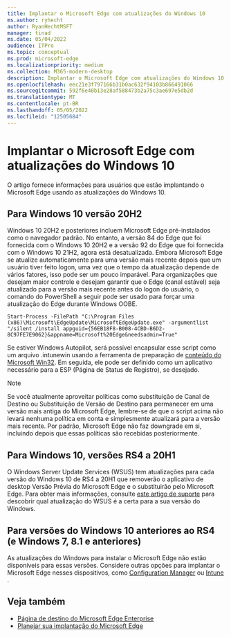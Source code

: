 ```yaml
---
title: Implantar o Microsoft Edge com atualizações do Windows 10
ms.author: ryhecht
author: RyanHechtMSFT
manager: tinad
ms.date: 05/04/2022
audience: ITPro
ms.topic: conceptual
ms.prod: microsoft-edge
ms.localizationpriority: medium
ms.collection: M365-modern-desktop
description: Implantar o Microsoft Edge com atualizações do Windows 10
ms.openlocfilehash: eec21e3f797166b31b0ac632f94103b866491066
ms.sourcegitcommit: 592f6e40b13e28af588473b2a75c3ae697e5db2d
ms.translationtype: MT
ms.contentlocale: pt-BR
ms.lasthandoff: 05/05/2022
ms.locfileid: "12505684"
---
```

# <a name="deploy-microsoft-edge-with-windows-10-updates"></a>Implantar o Microsoft Edge com atualizações do Windows 10

O artigo fornece informações para usuários que estão implantando o Microsoft Edge usando as atualizações do Windows 10.

## <a name="for-windows-10-release-20h2"></a>Para Windows 10 versão 20H2

Windows 10 20H2 e posteriores incluem Microsoft Edge pré-instalados como o navegador padrão. No entanto, a versão 84 do Edge que foi fornecida com o Windows 10 20H2 e a versão 92 do Edge que foi fornecida com o Windows 10 21H2, agora está desatualizada. Embora Microsoft Edge se atualize automaticamente para uma versão mais recente depois que um usuário tiver feito logon, uma vez que o tempo da atualização depende de vários fatores, isso pode ser um pouco imparável. Para organizações que desejam maior controle e desejam garantir que o Edge (canal estável) seja atualizado para a versão mais recente antes do logon do usuário, o comando do PowerShell a seguir pode ser usado para forçar uma atualização do Edge durante Windows OOBE.

`Start-Process -FilePath "C:\Program Files (x86)\Microsoft\EdgeUpdate\MicrosoftEdgeUpdate.exe" -argumentlist "/silent /install appguid={56EB18F8-B008-4CBD-B6D2-8C97FE7E9062}&appname=Microsoft%20Edge&needsadmin=True"`

Se estiver Windows Autopilot, será possível encapsular esse script como um arquivo .intunewin usando a ferramenta de preparação de [conteúdo do Microsoft Win32](/mem/intune/apps/apps-win32-prepare). Em seguida, ele pode ser definido como um aplicativo necessário para a ESP (Página de Status de Registro), se desejado.

> [!NOTE]
> Se você atualmente aproveitar políticas como substituição de [](/deployedge/microsoft-edge-update-policies#target-channel-override) Canal de Destino ou [](/deployedge/microsoft-edge-update-policies#targetversionprefix) Substituição de Versão de Destino para permanecer em uma versão mais antiga do Microsoft Edge, lembre-se de que o script acima não levará nenhuma política em conta e simplesmente atualizará para a versão mais recente. Por padrão, Microsoft Edge não faz downgrade em si, incluindo depois que essas políticas são recebidas posteriormente.

## <a name="for-windows-10-releases-rs4-through-20h1"></a>Para Windows 10, versões RS4 a 20H1

O Windows Server Update Services (WSUS) tem atualizações para cada versão do Windows 10 de RS4 a 20H1 que removerão o aplicativo de desktop Versão Prévia do Microsoft Edge e o substituirão pelo Microsoft Edge. Para obter mais informações, consulte [este artigo de suporte](https://support.microsoft.com/topic/update-in-wsus-for-the-new-microsoft-edge-for-windows-10-version-1809-1903-1909-and-2004-october-29-2020-b4980418-4ec4-dee7-3b17-1c6499bd127c) para descobrir qual atualização do WSUS é a certa para a sua versão do Windows.

## <a name="for-windows-10-releases-prior-to-rs4-and-windows-7-81-and-earlier"></a>Para versões do Windows 10 anteriores ao RS4 (e Windows 7, 8.1 e anteriores)

As atualizações do Windows para instalar o Microsoft Edge não estão disponíveis para essas versões. Considere outras opções para implantar o Microsoft Edge nesses dispositivos, como [Configuration Manager](/configmgr/apps/deploy-use/deploy-edge?bc=https%3a%2f%2fdocs.microsoft.com%2fDeployEdge%2fbreadcrumb%2ftoc.json&toc=https%3a%2f%2fdocs.microsoft.com%2fDeployEdge%2ftoc.json) ou [Intune ](/intune/apps/apps-windows-edge/?bc=https%3a%2f%2fdocs.microsoft.com%2fDeployEdge%2fbreadcrumb%2ftoc.json&toc=https%3a%2f%2fdocs.microsoft.com%2fDeployEdge%2ftoc.json).

## <a name="see-also"></a>Veja também

- [Página de destino do Microsoft Edge Enterprise](https://aka.ms/EdgeEnterprise)
- [Planejar sua implantação do Microsoft Edge](deploy-edge-plan-deployment.md)
